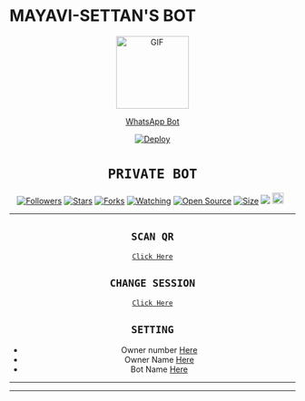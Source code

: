 # MAYAVI-SETTAN'S BOT
       
</p>
<div align="center">
  <p align="center">
  <a href="https://youtu.be/BcMIibIUmHc"><img src="https://i.imgur.com/1u3wec7.jpeg" alt="GIF" width="128" height="128"/>
</p>
WhatsApp Bot

[![Deploy](https://www.herokucdn.com/deploy/button.svg)](https://heroku.com/deploy?template=https://github.com/Mayavi1/Queen-Alexa)
# ```PRIVATE BOT```
<p align="center">
<a href="https://github.com/Mayavi1/followers"><img title="Followers" src="https://img.shields.io/github/followers/Mayavi1?color=red&style=flat-square"></a>
<a href="https://github.com/Mayavi1/Queen-Alexa/stargazers/"><img title="Stars" src="https://img.shields.io/github/stars/Mayavi1/bug-bot?color=blue&style=flat-square"></a>
<a href="https://github.com/Mayavi1/Queen-Alexa/network/members"><img title="Forks" src="https://img.shields.io/github/forks/Mayavi1/bug-bot?color=red&style=flat-square"></a>
<a href="https://github.com/Mayavi1/Queen-Alexa/watchers"><img title="Watching" src="https://img.shields.io/github/watchers/Mayavi1/bug-bot?label=Watchers&color=blue&style=flat-square"></a>
<a href="https://github.com/Mayavi1/Queen-Alexa"><img title="Open Source" src="https://badges.frapsoft.com/os/v2/open-source.svg?v=103"></a>
<a href="https://github.com/Mayavi1/Queen-Alexa/"><img title="Size" src="https://img.shields.io/github/repo-size/zeeoneofc/Alphabot7?style=flat-square&color=green"></a>
<a href="https://hits.seeyoufarm.com"><img src="https://hits.seeyoufarm.com/api/count/incr/badge.svg?url=https%3A%2F%2Fgithub.com%2FMayavi1%2Fbug-bot&count_bg=%2379C83D&title_bg=%23555555&icon=probot.svg&icon_color=%2300FF6D&title=hits&edge_flat=false"/></a>
<a href="https://github.com/Mayavi1/Queen-Alexa/graphs/commit-activity"><img height="20" src="https://img.shields.io/badge/Maintained%3F-yes-green.svg"></a>&nbsp;&nbsp;
</p>
<p align='center'>
    </p>

-------

## `SCAN QR`

[`Click Here`](https://replit.com/@HYPER-MOD/Queen-Alexa-QR-Code)

## `CHANGE SESSION`

[`Click Here`](https://github.com/Mayavi1/Queen-Alexa/blob/main/session.json#L1)

## `SETTING`

- Owner number [Here](https://github.com/Mayavi1/Queen-Alexa/blob/main/settings.json#L4)
- Owner Name [Here](https://github.com/Mayavi1/Queen-Alexa/blob/main/settings.json#L14)
- Bot Name [Here](https://github.com/Mayavi1/Queen-Alexa/blob/main/settings.json#L15)


----------





----------

<p align="center">
  <a href="https://youtu.be/BcM
